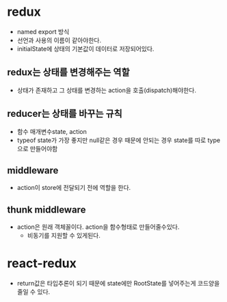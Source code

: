 # redux

- named export 방식
- 선언과 사용의 이름이 같아야한다.
- initialState에 상태의 기본값이 데이터로 저장되어있다.

## redux는 상태를 변경해주는 역할

- 상태가 존재하고 그 상태를 변경하는 action을 호출(dispatch)해야한다.

## reducer는 상태를 바꾸는 규칙

- 함수 매개변수state, action
- typeof state가 가장 좋지만 null같은 경우 때문에 안되는 경우 state를 따로 type으로 만들어야함

## middleware

- action이 store에 전달되기 전에 역할을 한다.

## thunk middleware

- action은 원래 객체꼴이다. action을 함수형태로 만들어줄수있다.
  - 비동기를 지원할 수 있게된다.

# react-redux

- return값은 타입추론이 되기 때문에 state에만 RootState를 넣어주는게 코드양을 줄일 수 있다.
